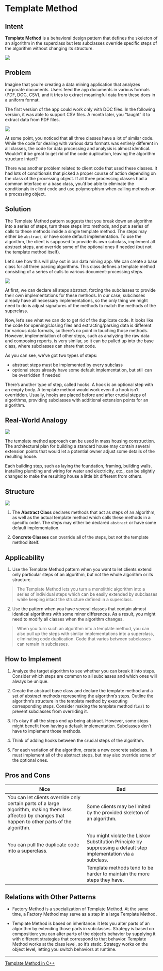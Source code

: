 # Template Method

## Intent

**Template Method** is a behavioral design pattern that defines the skeleton of an algorithm in the superclass but lets subclasses override specific steps of the algorithm without changing its structure.

![](./template-method.png)

## Problem

Imagine that you’re creating a data mining application that analyzes corporate documents. Users feed the app documents in various formats (PDF, DOC, CSV), and it tries to extract meaningful data from these docs in a uniform format.

The first version of the app could work only with DOC files. In the following version, it was able to support CSV files. A month later, you “taught” it to extract data from PDF files.

![](./problem.png)

At some point, you noticed that all three classes have a lot of similar code. While the code for dealing with various data formats was entirely different in all classes, the code for data processing and analysis is almost identical. Wouldn’t it be great to get rid of the code duplication, leaving the algorithm structure intact?

There was another problem related to client code that used these classes. It had lots of conditionals that picked a proper course of action depending on the class of the processing object. If all three processing classes had a common interface or a base class, you’d be able to eliminate the conditionals in client code and use polymorphism when calling methods on a processing object.

## Solution

The Template Method pattern suggests that you break down an algorithm into a series of steps, turn these steps into methods, and put a series of calls to these methods inside a single template method. The steps may either be `abstract`, or have some default implementation. To use the algorithm, the client is supposed to provide its own subclass, implement all abstract steps, and override some of the optional ones if needed (but not the template method itself).

Let’s see how this will play out in our data mining app. We can create a base class for all three parsing algorithms. This class defines a template method consisting of a series of calls to various document-processing steps.

![](./solution-en.png)

At first, we can declare all steps abstract, forcing the subclasses to provide their own implementations for these methods. In our case, subclasses already have all necessary implementations, so the only thing we might need to do is adjust signatures of the methods to match the methods of the superclass.

Now, let’s see what we can do to get rid of the duplicate code. It looks like the code for opening/closing files and extracting/parsing data is different for various data formats, so there’s no point in touching those methods. However, implementation of other steps, such as analyzing the raw data and composing reports, is very similar, so it can be pulled up into the base class, where subclasses can share that code.

As you can see, we’ve got two types of steps:

- abstract steps must be implemented by every subclass
- optional steps already have some default implementation, but still can be overridden if needed

There’s another type of step, called hooks. A hook is an optional step with an empty body. A template method would work even if a hook isn’t overridden. Usually, hooks are placed before and after crucial steps of algorithms, providing subclasses with additional extension points for an algorithm.

## Real-World Analogy

![](./live-example.png)

The template method approach can be used in mass housing construction. The architectural plan for building a standard house may contain several extension points that would let a potential owner adjust some details of the resulting house.

Each building step, such as laying the foundation, framing, building walls, installing plumbing and wiring for water and electricity, etc., can be slightly changed to make the resulting house a little bit different from others.

## Structure

![](./structure.png)

1. The **Abstract Class** declares methods that act as steps of an algorithm, as well as the actual template method which calls these methods in a specific order. The steps may either be declared `abstract` or have some default implementation.

2. **Concrete Classes** can override all of the steps, but not the template method itself.

## Applicability

1. Use the Template Method pattern when you want to let clients extend only particular steps of an algorithm, but not the whole algorithm or its structure.

> The Template Method lets you turn a monolithic algorithm into a series of individual steps which can be easily extended by subclasses while keeping intact the structure defined in a superclass.

2. Use the pattern when you have several classes that contain almost identical algorithms with some minor differences. As a result, you might need to modify all classes when the algorithm changes.

> When you turn such an algorithm into a template method, you can also pull up the steps with similar implementations into a superclass, eliminating code duplication. Code that varies between subclasses can remain in subclasses.

## How to Implement

1. Analyze the target algorithm to see whether you can break it into steps. Consider which steps are common to all subclasses and which ones will always be unique.

2. Create the abstract base class and declare the template method and a set of abstract methods representing the algorithm’s steps. Outline the algorithm’s structure in the template method by executing corresponding steps. Consider making the template method `final` to prevent subclasses from overriding it.

3. It’s okay if all the steps end up being abstract. However, some steps might benefit from having a default implementation. Subclasses don’t have to implement those methods.

4. Think of adding hooks between the crucial steps of the algorithm.

5. For each variation of the algorithm, create a new concrete subclass. It must implement all of the abstract steps, but may also override some of the optional ones.

## Pros and Cons

| Nice | Bad |
| --------------- | --------------- |
| You can let clients override only certain parts of a large algorithm, making them less affected by changes that happen to other parts of the algorithm. | Some clients may be limited by the provided skeleton of an algorithm. |
| You can pull the duplicate code into a superclass.| You might violate the Liskov Substitution Principle by suppressing a default step implementation via a subclass. |
| | Template methods tend to be harder to maintain the more steps they have.|

## Relations with Other Patterns

- Factory Method is a specialization of Template Method. At the same time, a Factory Method may serve as a step in a large Template Method.

- Template Method is based on inheritance: it lets you alter parts of an algorithm by extending those parts in subclasses. Strategy is based on composition: you can alter parts of the object’s behavior by supplying it with different strategies that correspond to that behavior. Template Method works at the class level, so it’s static. Strategy works on the object level, letting you switch behaviors at runtime.

---

[Template Method in C++](https://refactoring.guru/design-patterns/template-method/cpp/example)
